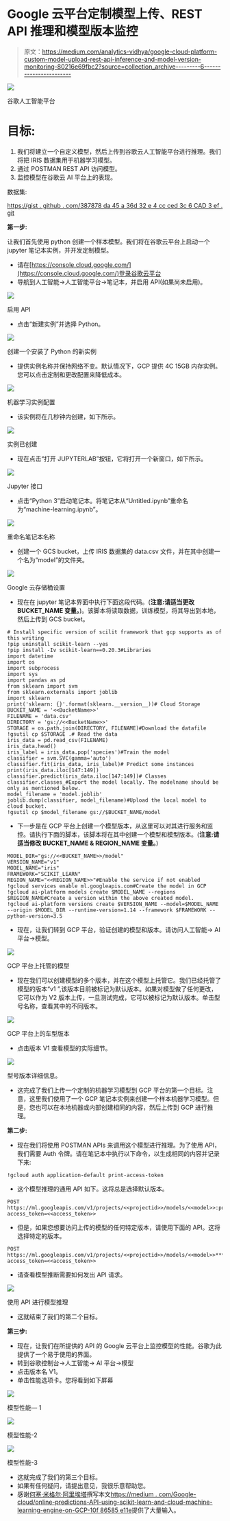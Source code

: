 # Google 云平台定制模型上传、REST API 推理和模型版本监控

> 原文：<https://medium.com/analytics-vidhya/google-cloud-platform-custom-model-upload-rest-api-inference-and-model-version-monitoring-80216e69fbc2?source=collection_archive---------6----------------------->

![](img/24527c2397583775832f4c350fac997a.png)

谷歌人工智能平台

# **目标:**

1.  我们将建立一个自定义模型，然后上传到谷歌云人工智能平台进行推理。我们将把 IRIS 数据集用于机器学习模型。
2.  通过 POSTMAN REST API 访问模型。
3.  监控模型在谷歌云 AI 平台上的表现。

数据集:

[https://gist . github . com/387878 da 45 a 36d 32 e 4 cc ced 3c 6 CAD 3 ef . git](https://gist.github.com/387878da45a36d32e4ccced3c6cad3ef.git)

**第一步:**

让我们首先使用 python 创建一个样本模型。我们将在谷歌云平台上启动一个 jupyter 笔记本实例，并开发定制模型。

*   请在[https://console.cloud.google.com/](https://console.cloud.google.com/)登录谷歌云平台
*   导航到人工智能->人工智能平台->笔记本，并启用 API(如果尚未启用)。

![](img/d88f07ee299953b1cc2caecdd8d89210.png)

启用 API

*   点击“新建实例”并选择 Python。

![](img/8b6ebeca5f7eb314846f343ccd341be4.png)

创建一个安装了 Python 的新实例

*   提供实例名称并保持网络不变。默认情况下，GCP 提供 4C 15GB 内存实例。您可以点击定制和更改配置来降低成本。

![](img/fb783b314905591fe3d87692ff075d2a.png)

机器学习实例配置

*   该实例将在几秒钟内创建，如下所示。

![](img/0c372317f47b0fa4b2c8a46a0b6ed8ba.png)

实例已创建

*   现在点击“打开 JUPYTERLAB”按钮，它将打开一个新窗口，如下所示。

![](img/42a10d2c13db908bf5dec3def2a7ab40.png)

Jupyter 接口

*   点击“Python 3”启动笔记本。将笔记本从“Untitled.ipynb”重命名为“machine-learning.ipynb”。

![](img/03a57052395bea348913a6aa3b092741.png)

重命名笔记本名称

*   创建一个 GCS bucket，上传 IRIS 数据集的 data.csv 文件，并在其中创建一个名为“model”的文件夹。

![](img/09b05b0ba297357638a25e81bfcb5396.png)

Google 云存储桶设置

*   现在在 jupyter 笔记本界面中执行下面这段代码。(**注意:请适当更改 BUCKET_NAME 变量。**)。该脚本将读取数据，训练模型，将其导出到本地，然后上传到 GCS bucket。

```
# Install specific version of scilit framework that gcp supports as of this writing
!pip uninstall scikit-learn --yes
!pip install -Iv scikit-learn==0.20.3#Libraries
import datetime
import os
import subprocess
import sys
import pandas as pd
from sklearn import svm
from sklearn.externals import joblib
import sklearn
print('sklearn: {}'.format(sklearn.__version__))# Cloud Storage
BUCKET_NAME = '<<BucketName>>'
FILENAME = 'data.csv'
DIRECTORY = 'gs://<<BucketName>>'
STORAGE = os.path.join(DIRECTORY, FILENAME)#Download the datafile
!gsutil cp $STORAGE .# Read the data
iris_data = pd.read_csv(FILENAME)
iris_data.head()
iris_label = iris_data.pop('species')#Train the model
classifier = svm.SVC(gamma='auto')
classifier.fit(iris_data, iris_label)# Predict some instances
print(iris_data.iloc[147:149])
classifier.predict(iris_data.iloc[147:149])# Classes
classifier.classes_#Export the model locally. The modelname should be only as mentioned below.
model_filename = 'model.joblib'
joblib.dump(classifier, model_filename)#Upload the local model to cloud bucket.
!gsutil cp $model_filename gs://$BUCKET_NAME/model
```

*   下一步是在 GCP 平台上创建一个模型版本，从这里可以对其进行服务和监控。请执行下面的脚本，该脚本将在其中创建一个模型和模型版本。(**注意:请适当修改 BUCKET_NAME & REGION_NAME 变量。**)

```
MODEL_DIR="gs://<<BUCKET_NAME>>/model"
VERSION_NAME="v1"
MODEL_NAME="iris"
FRAMEWORK="SCIKIT_LEARN"
REGION_NAME="<<REGION_NAME>>"#Enable the service if not enabled
!gcloud services enable ml.googleapis.com#Create the model in GCP
!gcloud ai-platform models create $MODEL_NAME --regions $REGION_NAME#Create a version within the above created model.
!gcloud ai-platform versions create $VERSION_NAME --model=$MODEL_NAME --origin $MODEL_DIR --runtime-version=1.14 --framework $FRAMEWORK --python-version=3.5
```

*   现在，让我们转到 GCP 平台，验证创建的模型和版本。请访问人工智能-> AI 平台->模型。

![](img/727d2d13de3335518be6c340c4827620.png)

GCP 平台上托管的模型

*   现在我们可以创建模型的多个版本，并在这个模型上托管它。我们已经托管了模型的版本“v1 ”,该版本目前被标记为默认版本。如果对模型做了任何更改，它可以作为 V2 版本上传，一旦测试完成，它可以被标记为默认版本。单击型号名称，查看其中的不同版本。

![](img/bcfe9ebb337dccf1d2632160485b8b35.png)

GCP 平台上的车型版本

*   点击版本 V1 查看模型的实际细节。

![](img/6040364875e6bed29361cfded1296c2f.png)

型号版本详细信息。

*   这完成了我们上传一个定制的机器学习模型到 GCP 平台的第一个目标。注意，这里我们使用了一个 GCP 笔记本实例来创建一个样本机器学习模型。但是，您也可以在本地机器或内部创建相同的内容，然后上传到 GCP 进行推理。

**第二步:**

*   现在我们将使用 POSTMAN APIs 来调用这个模型进行推理。为了使用 API，我们需要 Auth 令牌。请在笔记本中执行以下命令，以生成相同的内容并记录下来:

```
!gcloud auth application-default print-access-token
```

*   这个模型推理的通用 API 如下。这将总是选择默认版本。

```
POST https://ml.googleapis.com/v1/projects/<<projectid>>/models/<<model>>:predict?access_token=<<access_token>>
```

*   但是，如果您想要访问上传的模型的任何特定版本，请使用下面的 API。这将选择特定的版本。

```
POST https://ml.googleapis.com/v1/projects/<<projectid>>/models/<<model>>***/versions/<<version>>***:predict?access_token=<<access_token>>
```

*   请查看模型推断需要如何发出 API 请求。

![](img/cca2aa3a781629dcc04c03f29e798d0f.png)

使用 API 进行模型推理

*   这就结束了我们的第二个目标。

**第三步:**

*   现在，让我们在所提供的 API 的 Google 云平台上监控模型的性能。谷歌为此提供了一个易于使用的界面。
*   转到谷歌控制台->人工智能-> AI 平台->模型
*   点击版本名 V1。
*   单击性能选项卡。您将看到如下屏幕

![](img/acae79a71376798c7b293dfdb010c418.png)

模型性能— 1

![](img/7350d545ee12e982eaee059ce0de9075.png)

模型性能-2

![](img/c0a46a39a7dc5939b0c625aa3a2d2c5f.png)

模型性能-3

*   这就完成了我们的第三个目标。
*   如果有任何疑问，请提出意见，我很乐意帮助您。
*   感谢[何塞·米格尔·阿里埃塔](https://medium.com/u/c869de7c23a6?source=post_page-----80216e69fbc2--------------------------------)撰写本文[https://medium . com/Google-cloud/online-predictions-API-using-scikit-learn-and-cloud-machine-learning-engine-on-GCP-10f 86585 e11e](/google-cloud/online-predictions-api-using-scikit-learn-and-cloud-machine-learning-engine-on-gcp-10f86585e11e)提供了大量输入。